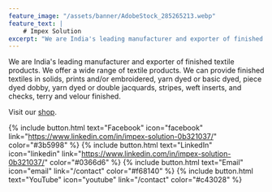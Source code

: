 ```yaml
---
feature_image: "/assets/banner/AdobeStock_285265213.webp"
feature_text: |
    # Impex Solution
excerpt: "We are India's leading manufacturer and exporter of finished textile products. We offer textiles in different colors, shapes and sizes."
---
```


We are India's leading manufacturer and exporter of finished textile products. We offer a wide range of textile products. 
We can provide finished textiles in solids, prints and/or embroidered, yarn dyed or basic dyed, piece dyed dobby, yarn dyed or double jacquards, stripes, weft inserts, and checks, terry and velour finished.  

Visit our [shop](/shop).

{% include button.html text="Facebook" icon="facebook" link="https://www.linkedin.com/in/impex-solution-0b321037/" color="#3b5998" %} {% include button.html text="LinkedIn" icon="linkedin" link="https://www.linkedin.com/in/impex-solution-0b321037/" color="#0366d6" %} {% include button.html text="Email" icon="email" link="/contact" color="#f68140" %} {% include button.html text="YouTube" icon="youtube" link="/contact" color="#c43028" %}
